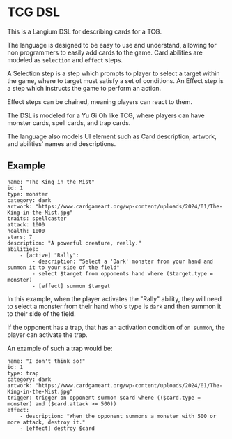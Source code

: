 # TCG DSL

This is a Langium DSL for describing cards for a TCG.

The language is designed to be easy to use and understand, allowing for non programmers to easily add cards to the game.
Card abilities are modeled as `selection` and `effect` steps.

A Selection step is a step which prompts to player to select a target within the game, where to target must satisfy a set of conditions.
An Effect step is a step which instructs the game to perform an action.

Effect steps can be chained, meaning players can react to them.

The DSL is modeled for a Yu Gi Oh like TCG, where players can have monster cards, spell cards, and trap cards.

The language also models UI element such as Card description, artwork, and abilities' names and descriptions.

## Example

```
name: "The King in the Mist" 
id: 1
type: monster
category: dark
artwork: "https://www.cardgameart.org/wp-content/uploads/2024/01/The-King-in-the-Mist.jpg"
traits: spellcaster
attack: 1000
health: 1000
stars: 7
description: "A powerful creature, really."
abilities:
    - [active] "Rally":
        - description: "Select a 'Dark' monster from your hand and summon it to your side of the field"
        - select $target from opponents hand where ($target.type = monster)
        - [effect] summon $target
```

In this example, when the player activates the "Rally" ability, they will need to select a monster from their hand who's type is `dark` and then summon it to their side of the field.

If the opponent has a trap, that has an activation condition of `on summon`, the player can activate the trap.

An example of such a trap would be:

```
name: "I don't think so!" 
id: 1
type: trap
category: dark
artwork: "https://www.cardgameart.org/wp-content/uploads/2024/01/The-King-in-the-Mist.jpg"
trigger: trigger on opponent summon $card where (($card.type = monster) and ($card.attack >= 500))
effect: 
    - description: "When the opponent summons a monster with 500 or more attack, destroy it."
    - [effect] destroy $card
```

